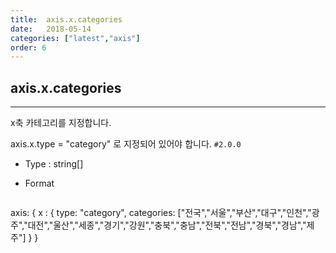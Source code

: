 ```yaml
---
title:  axis.x.categories
date:   2018-05-14
categories: ["latest","axis"]
order: 6
---
```


## axis.x.categories
---

x축 카테고리를 지정합니다.

axis.x.type = "category" 로 지정되어 있어야 합니다.
`#2.0.0`

* Type : string[]

* Format

  ```javascript
axis: {
	x : {
		type: "category",
		categories: ["전국","서울","부산","대구","인천","광주","대전","울산","세종","경기","강원","충북","충남","전북","전남","경북","경남","제주"]
	}
}
```